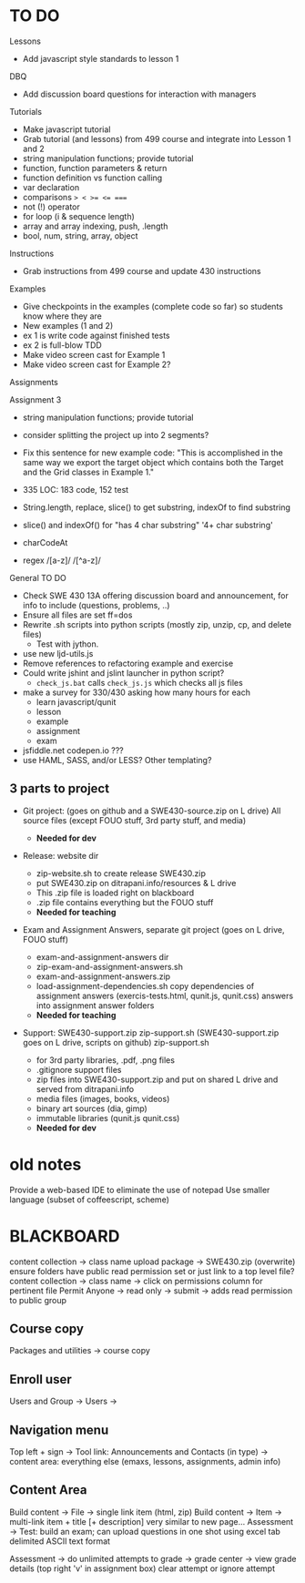TO DO
========================================================================

Lessons

- Add javascript style standards to lesson 1

DBQ

- Add discussion board questions for interaction with managers

Tutorials

- Make javascript tutorial
- Grab tutorial (and lessons) from 499 course and integrate into Lesson 1 and 2
- string manipulation functions; provide tutorial
- function, function parameters & return
- function definition vs function calling
- var declaration
- comparisons `> < >= <= ===`
- not (!) operator
- for loop (i & sequence length)
- array and array indexing, push, .length
- bool, num, string, array, object

Instructions

- Grab instructions from 499 course and update 430 instructions

Examples

- Give checkpoints in the examples (complete code so far) so students know where they are
- New examples (1 and 2)
- ex 1 is write code against finished tests
- ex 2 is full-blow TDD
- Make video screen cast for Example 1
- Make video screen cast for Example 2?

Assignments

Assignment 3

- string manipulation functions; provide tutorial
- consider splitting the project up into 2 segments?
- Fix this sentence for new example code: "This is accomplished in
  the same way we export the target object which contains both the
  Target and the Grid classes in Example 1."
- 335 LOC: 183 code, 152 test

- String.length, replace, slice() to get substring, indexOf to find
  substring
- slice() and indexOf() for "has 4 char substring" '4+ char substring'
- charCodeAt
- regex /[a-z]/ /[^a-z]/

General TO DO

- Check SWE 430 13A offering discussion board and announcement, for info to include (questions, problems, ..)
- Ensure all files are set ff=dos
- Rewrite .sh scripts into python scripts
  (mostly zip, unzip, cp, and delete files)
    - Test with jython.
- use new ljd-utils.js
- Remove references to refactoring example and exercise
- Could write jshint and jslint launcher in python script?
    - `check_js.bat` calls `check_js.js` which checks all js files
- make a survey for 330/430 asking how many hours for each
    - learn javascript/qunit
    - lesson
    - example
    - assignment
    - exam
- jsfiddle.net codepen.io ???
- use HAML, SASS, and/or LESS?  Other templating?


3 parts to project
-------------------

- Git project: (goes on github and a SWE430-source.zip on L drive)
  All source files (except FOUO stuff, 3rd party stuff, and media)
    - **Needed for dev**

- Release: website dir
    - zip-website.sh to create release SWE430.zip
    - put SWE430.zip on ditrapani.info/resources & L drive
    - This .zip file is loaded right on blackboard
    - .zip file contains everything but the FOUO stuff
    - **Needed for teaching**

- Exam and Assignment Answers, separate git project
  (goes on L drive, FOUO stuff)
    - exam-and-assignment-answers dir
    - zip-exam-and-assignment-answers.sh
    - exam-and-assignment-answers.zip
    - load-assignment-dependencies.sh  copy dependencies of
      assignment answers (exercis-tests.html, qunit.js, qunit.css)
      answers into assignment answer folders
    - **Needed for teaching**

- Support:  SWE430-support.zip zip-support.sh
(SWE430-support.zip goes on L drive, scripts on github)
zip-support.sh
    - for 3rd party libraries, .pdf, .png files
    - .gitignore support files
    - zip files into SWE430-support.zip and put on shared L drive and 
      served from ditrapani.info
    - media files (images, books, videos)
    - binary art sources (dia, gimp)
    - immutable libraries (qunit.js qunit.css)
    - **Needed for dev**


old notes
==========

Provide a web-based IDE to eliminate the use of notepad
Use smaller language (subset of coffeescript, scheme)



BLACKBOARD
============

content collection -> class name
upload package -> SWE430.zip (overwrite)
ensure folders have public read permission set
    or just link to a top level file?
content collection -> class name -> click on permissions column for pertinent file
Permit Anyone -> read only -> submit
    -> adds read permission to public group

Course copy
-----------
Packages and utilities -> course copy


Enroll user
-----------
Users and Group -> Users ->


Navigation menu
-------------
Top left + sign
    -> Tool link:  Announcements and Contacts (in type)
    -> content area:  everything else (emaxs, lessons, assignments, admin info)


Content Area
------------------
Build content -> File -> single link item (html, zip)
Build content -> Item -> multi-link item + title [+ description]
    very similar to new page...
Assessment -> Test:  build an exam; can upload questions in one shot using excel tab delimited ASCII text format

Assessment -> do unlimited attempts
    to grade -> grade center -> view grade details
    (top right 'v' in assignment box) clear attempt or ignore attempt
